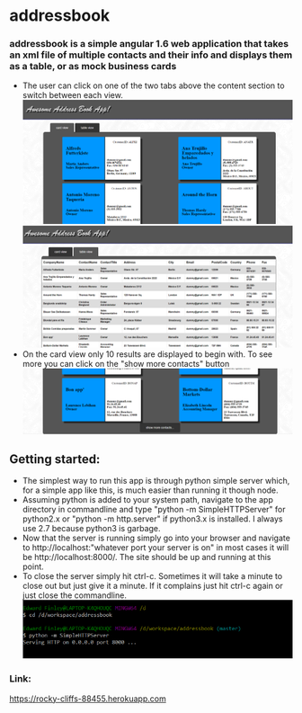 # addressbook

### addressbook is a simple angular 1.6 web application that takes an xml file of multiple contacts and their info and displays them as a table, or as mock business cards

* The user can click on one of the two tabs above the content section to switch between each view.
![usage pic](/Screenshot_2.png)
![usage pic](/Screenshot_3.png)
* On the card view only 10 results are displayed to begin with. To see more you can click on the "show more contacts" button
![usage pic](/Screenshot_4.png)

## Getting started:

* The simplest way to run this app is through python simple server which, for a simple app like this, is much easier than running it though node.
* Assuming python is added to your system path, navigate to the app directory in commandline and type "python -m SimpleHTTPServer" for python2.x or "python -m http.server" if python3.x is installed. I always use 2.7 because python3 is garbage.
* Now that the server is running simply go into your browser and navigate to http://localhost:"whatever port your server is on" in most cases it will be http://localhost:8000/. The site should be up and running at this point.
* To close the server simply hit ctrl-c. Sometimes it will take a minute to close out but just give it a minute. If it complains just hit ctrl-c again or just close the commandline.
![usage pic](/Screenshot_1.png)


### Link:

https://rocky-cliffs-88455.herokuapp.com
